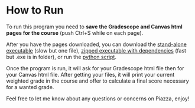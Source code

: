 # How to Run
To run this program you need to **save the Gradescope and Canvas html pages for the course** (push Ctrl+S while on each page).

After you have the pages downloaded, you can download the [stand-alone executable](fix-me) (slow but one file), [zipped executable with dependencies](fix-me) (fast but .exe is in folder), or run the [python script](fix-me).

Once the program is run, it will ask for your Gradescope html file then for your Canvas html file. After getting your files, it will print your current weighted grade in the course and offer to calculate a final score necessary for a wanted grade.

Feel free to let me know about any questions or concerns on Piazza, enjoy!
